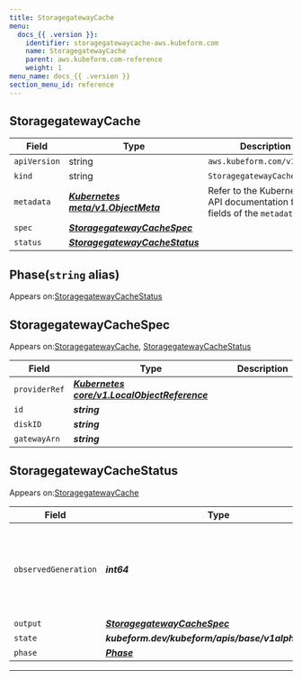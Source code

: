 ```yaml
---
title: StoragegatewayCache
menu:
  docs_{{ .version }}:
    identifier: storagegatewaycache-aws.kubeform.com
    name: StoragegatewayCache
    parent: aws.kubeform.com-reference
    weight: 1
menu_name: docs_{{ .version }}
section_menu_id: reference
---
```


## StoragegatewayCache
| Field | Type | Description |
| ------ | ----- | ----------- |
| `apiVersion` | string | `aws.kubeform.com/v1alpha1` |
|    `kind` | string | `StoragegatewayCache` |
| `metadata` | ***[Kubernetes meta/v1.ObjectMeta](https://v1-18.docs.kubernetes.io/docs/reference/generated/kubernetes-api/v1.18/#objectmeta-v1-meta)***|Refer to the Kubernetes API documentation for the fields of the `metadata` field.|
| `spec` | ***[StoragegatewayCacheSpec](#storagegatewaycachespec)***||
| `status` | ***[StoragegatewayCacheStatus](#storagegatewaycachestatus)***||
## Phase(`string` alias)

Appears on:[StoragegatewayCacheStatus](#storagegatewaycachestatus)

## StoragegatewayCacheSpec

Appears on:[StoragegatewayCache](#storagegatewaycache), [StoragegatewayCacheStatus](#storagegatewaycachestatus)

| Field | Type | Description |
| ------ | ----- | ----------- |
| `providerRef` | ***[Kubernetes core/v1.LocalObjectReference](https://v1-18.docs.kubernetes.io/docs/reference/generated/kubernetes-api/v1.18/#localobjectreference-v1-core)***||
| `id` | ***string***||
| `diskID` | ***string***||
| `gatewayArn` | ***string***||
## StoragegatewayCacheStatus

Appears on:[StoragegatewayCache](#storagegatewaycache)

| Field | Type | Description |
| ------ | ----- | ----------- |
| `observedGeneration` | ***int64***| ***(Optional)*** Resource generation, which is updated on mutation by the API Server.|
| `output` | ***[StoragegatewayCacheSpec](#storagegatewaycachespec)***| ***(Optional)*** |
| `state` | ***kubeform.dev/kubeform/apis/base/v1alpha1.State***| ***(Optional)*** |
| `phase` | ***[Phase](#phase)***| ***(Optional)*** |
---
